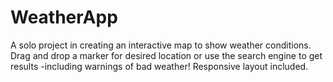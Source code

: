 # WeatherApp

A solo project in creating an interactive map to show weather conditions. Drag and drop a marker for desired location or use the search engine to get results -including warnings of bad weather! Responsive layout included. 
